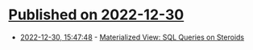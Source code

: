 # [Published on 2022-12-30](index.md)

* [2022-12-30, 15:47:48](https://lobste.rs/s/y76rvj/materialized_view_sql_queries_on) - [Materialized View: SQL Queries on Steroids](https://dinesh.wiki/posts/materialized_view_sql_queries_on_steroids/)
